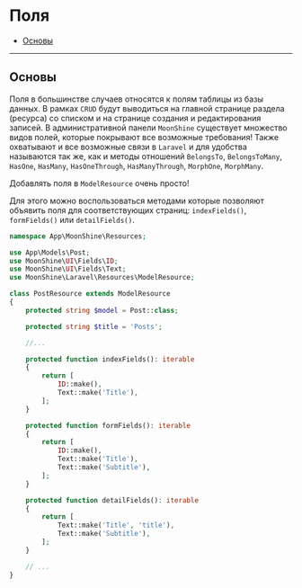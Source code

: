 # Поля

- [Основы](#basics)

---

<a name="basics"></a>
## Основы

Поля в большинстве случаев относятся к полям таблицы из базы данных.
В рамках `CRUD` будут выводиться на главной странице раздела (ресурса) со списком и на странице создания и редактирования записей.
В административной панели `MoonShine` существует множество видов полей, которые покрывают все возможные требования!
Также охватывают и все возможные связи в `Laravel` и для удобства называются так же, как и методы отношений `BelongsTo`, `BelongsToMany`, `HasOne`, `HasMany`, `HasOneThrough`, `HasManyThrough`, `MorphOne`, `MorphMany`.

Добавлять поля в `ModelResource` очень просто!

Для этого можно воспользоваться методами которые позволяют объявить поля для соответствующих страниц: `indexFields()`, `formFields()` или `detailFields()`.

```php
namespace App\MoonShine\Resources;

use App\Models\Post;
use MoonShine\UI\Fields\ID;
use MoonShine\UI\Fields\Text;
use MoonShine\Laravel\Resources\ModelResource;

class PostResource extends ModelResource
{
    protected string $model = Post::class;

    protected string $title = 'Posts';

    //...

    protected function indexFields(): iterable
    {
        return [
            ID::make(),
            Text::make('Title'),
        ];
    }

    protected function formFields(): iterable
    {
        return [
            ID::make(),
            Text::make('Title'),
            Text::make('Subtitle'),
        ];
    }

    protected function detailFields(): iterable
    {
        return [
            Text::make('Title', 'title'),
            Text::make('Subtitle'),
        ];
    }

    // ...
}
```

